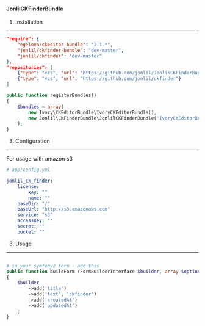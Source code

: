 #### JonlilCKFinderBundle

1) Installation
-------------------------

```json
"require": {
    "egeloen/ckeditor-bundle": "2.1.*",
    "jonlil/ckfinder-bundle": "dev-master",
    "jonlil/ckfinder": "dev-master"
},
"repositories": [
    {"type": "vcs", "url": "https://github.com/jonlil/JonlikCKFinderBundle"},
    {"type": "vcs", "url": "https://github.com/jonlil/ckfinder"}
]
```

```php
public function registerBundles()
{
    $bundles = array(
        new Ivory\CKEditorBundle\IvoryCKEditorBundle(),
        new Jonlil\CKFinderBundle\JonlilCKFinderBundle('IvoryCKEditorBundle'),
    );
}
```

3) Configuration
--------------------------

For usage with amazon s3
```yaml
# app/config.yml

jonlil_ck_finder:
    license:
        key: ""
        name: ""
    baseDir: "/"
    baseUrl: "http://s3.amazonaws.com"
    service: "s3"
    accessKey: ""
    secret: ""
    bucket: ""
```

3) Usage
--------------------------
```php

# in your symfony2 form - add this
public function buildForm (FormBuilderInterface $builder, array $options)
{
    $builder
        ->add('title')
        ->add('text', 'ckfinder')
        ->add('createdAt')
        ->add('updatedAt')
    ;
}
```




